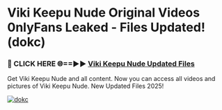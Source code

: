 # Viki Keepu Nude Original Videos 0nlyFans Leaked - Files Updated! (dokc)

<h3>🔴 CLICK HERE 🌐==►► <a href="https://tinyurl.com/y5r63du9" rel="nofollow">Viki Keepu Nude Updated Files</a></h3>

Get Viki Keepu Nude and all content. Now you can access all videos and pictures of Viki Keepu Nude. New Updated Files 2025!

[![dokc](https://i.imgur.com/UVo9nyh.gif)](https://tinyurl.com/y5r63du9)